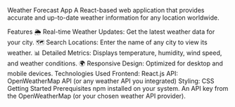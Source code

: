 Weather Forecast App
A React-based web application that provides accurate and up-to-date weather information for any location worldwide.

Features
🌦 Real-time Weather Updates: Get the latest weather data for your city.
🗺 Search Locations: Enter the name of any city to view its weather.
📊 Detailed Metrics: Displays temperature, humidity, wind speed, and weather conditions.
🌍 Responsive Design: Optimized for desktop and mobile devices.
Technologies Used
Frontend: React.js
API: OpenWeatherMap API (or any weather API you integrated)
Styling: CSS
Getting Started
Prerequisites
npm installed on your system.
An API key from the OpenWeatherMap (or your chosen weather API provider).
